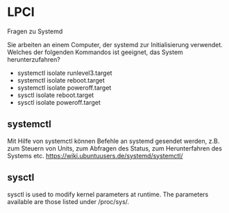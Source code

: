 # LPCI
Fragen zu Systemd

Sie arbeiten an einem Computer, der systemd zur Initialisierung verwendet. Welches der folgenden Kommandos ist geeignet, das System herunterzufahren?


- systemctl isolate runlevel3.target
- systemctl isolate reboot.target
- systemctl isolate poweroff.target
- sysctl isolate reboot.target
- sysctl isolate poweroff.target

## systemctl

Mit Hilfe von systemctl können Befehle an systemd gesendet werden, z.B. zum Steuern von Units, zum Abfragen des Status, zum Herunterfahren des Systems etc. 
https://wiki.ubuntuusers.de/systemd/systemctl/

## sysctl

sysctl is used to modify kernel parameters at runtime. The parameters available are those listed under /proc/sys/.

